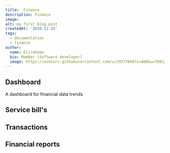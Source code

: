 ```yaml
---
title:  Finance
description: Finance
image: 
alt: my first blog post
createdAt: '2020-12-25'
tags:
  - documentation
  - finance
author:
  name: Elirehema
  bio: Member (Software developer)
  image: https://avatars.githubusercontent.com/u/29277048?s=460&u=7b9129df86f037dc4fb021e22ecbf252f308e688&v=4
---
```


## Dashboard
A dashboard for financial data trends 
<c-image src="finance_dashboard.png" alt="Financial trends dashboard"></c-image>
## Service bill's
## Transactions
## Financial reports